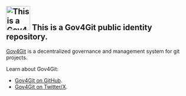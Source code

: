 ## <a href="https://gov4git.org"><img src="https://raw.githubusercontent.com/gov4git/gov4git/main/materials/gov4git-avatar.png" alt="This is a Gov4Git public identity repository." width="65" /></a> This is a Gov4Git public identity repository.


[Gov4Git](https://gov4git.org) is a decentralized governance and management system for git projects.

Learn about Gov4Git:
- [Gov4Git on GitHub](https://github.com/gov4git/gov4git).
- [Gov4Git on Twitter/X](https://x.com/gov4git).
		